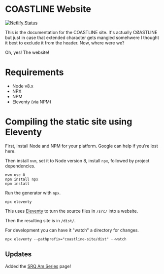 # COASTLINE Website
[![Netlify Status](https://api.netlify.com/api/v1/badges/71560f81-64a1-4804-946c-6dd3616e0a92/deploy-status)](https://app.netlify.com/sites/coastline-preview/deploys)

This is the documentation for the COASTLINE site. It's actually CØASTLINE but just in case that extended character gets mangled somehwere I thought it best to exclude it from the header.
Now, where were we?

Oh, yes! The website!

# Requirements
* Node v8.x
* NPX
* NPM
* Eleventy (via NPM)

# Compiling the static site using Eleventy
First, install Node and NPM for your platform. Google can help if you're lost here.

Then install `nvm`, set it to Node version 8, install `npx`, followed by project dependencies.
```curl -o- https://raw.githubusercontent.com/creationix/nvm/v0.34.0/install.sh | bash
nvm use 8
npm install npx
npm install
```

Run the generator with `npx`.
```
npx eleventy

```

This uses [Eleventy](https://www.11ty.io/) to turn the source files in `/src/` into a website.

Then the resulting site is in `/dist/`.

For development you can have it "watch" a directory for changes.
```
npx eleventy --pathprefix="coastline-site/dist" --watch
```

## Updates
Added the [SRQ Am Series](https://coastline941.com/events/srqamseries/) page!
